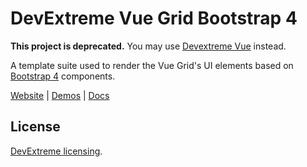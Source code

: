 # DevExtreme Vue Grid Bootstrap 4

**This project is deprecated.** You may use [Devextreme Vue](https://github.com/DevExpress/devextreme-vue) instead.

A template suite used to render the Vue Grid's UI elements based on [Bootstrap 4](http://getbootstrap.com/) components.

[Website](https://devexpress.github.io/devextreme-reactive/vue/grid/)
|
[Demos](https://devexpress.github.io/devextreme-reactive/vue/grid/demos/)
|
[Docs](https://devexpress.github.io/devextreme-reactive/vue/grid/docs/)

## License

[DevExtreme licensing](https://js.devexpress.com/licensing/).
